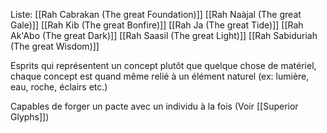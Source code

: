 Liste:
[[Rah Cabrakan (The great Foundation)]]
[[Rah Naàjal (The great Gale)]]
[[Rah Kib (The great Bonfire)]]
[[Rah Ja (The great Tide)]]
[[Rah Ak'Abo (The great Dark)]]
[[Rah Saasil (The great Light)]]
[[Rah Sabiduriah (The great Wisdom)]]

Esprits qui représentent un concept plutôt que quelque chose de matériel, chaque concept est quand même relié à un élément naturel (ex: lumière, eau, roche, éclairs etc.)

Capables de forger un pacte avec un individu à la fois (Voir [[Superior Glyphs]])
